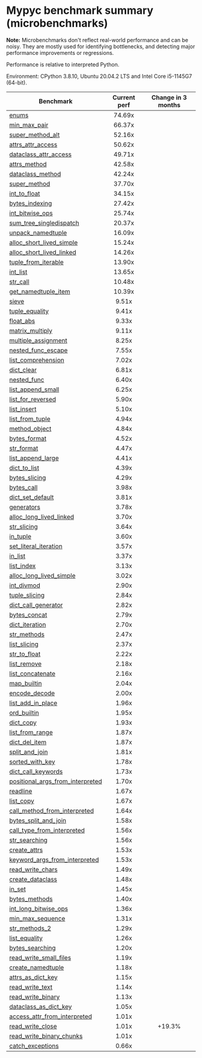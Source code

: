 # Mypyc benchmark summary (microbenchmarks)

**Note:** Microbenchmarks don't reflect real-world performance and can be noisy.
           They are mostly used for identifying bottlenecks, and detecting major performance
           improvements or regressions.

Performance is relative to interpreted Python.

Environment: CPython 3.8.10, Ubuntu 20.04.2 LTS and Intel Core i5-1145G7 (64-bit).

| Benchmark | Current perf | Change in 3 months |
| --- | :---: | :---: |
| [enums](benchmarks/enums.md) | 74.69x |  |
| [min_max_pair](benchmarks/min_max_pair.md) | 66.37x |  |
| [super_method_alt](benchmarks/super_method_alt.md) | 52.16x |  |
| [attrs_attr_access](benchmarks/attrs_attr_access.md) | 50.62x |  |
| [dataclass_attr_access](benchmarks/dataclass_attr_access.md) | 49.71x |  |
| [attrs_method](benchmarks/attrs_method.md) | 42.58x |  |
| [dataclass_method](benchmarks/dataclass_method.md) | 42.24x |  |
| [super_method](benchmarks/super_method.md) | 37.70x |  |
| [int_to_float](benchmarks/int_to_float.md) | 34.15x |  |
| [bytes_indexing](benchmarks/bytes_indexing.md) | 27.42x |  |
| [int_bitwise_ops](benchmarks/int_bitwise_ops.md) | 25.74x |  |
| [sum_tree_singledispatch](benchmarks/sum_tree_singledispatch.md) | 20.37x |  |
| [unpack_namedtuple](benchmarks/unpack_namedtuple.md) | 16.09x |  |
| [alloc_short_lived_simple](benchmarks/alloc_short_lived_simple.md) | 15.24x |  |
| [alloc_short_lived_linked](benchmarks/alloc_short_lived_linked.md) | 14.26x |  |
| [tuple_from_iterable](benchmarks/tuple_from_iterable.md) | 13.90x |  |
| [int_list](benchmarks/int_list.md) | 13.65x |  |
| [str_call](benchmarks/str_call.md) | 10.48x |  |
| [get_namedtuple_item](benchmarks/get_namedtuple_item.md) | 10.39x |  |
| [sieve](benchmarks/sieve.md) | 9.51x |  |
| [tuple_equality](benchmarks/tuple_equality.md) | 9.41x |  |
| [float_abs](benchmarks/float_abs.md) | 9.33x |  |
| [matrix_multiply](benchmarks/matrix_multiply.md) | 9.11x |  |
| [multiple_assignment](benchmarks/multiple_assignment.md) | 8.25x |  |
| [nested_func_escape](benchmarks/nested_func_escape.md) | 7.55x |  |
| [list_comprehension](benchmarks/list_comprehension.md) | 7.02x |  |
| [dict_clear](benchmarks/dict_clear.md) | 6.81x |  |
| [nested_func](benchmarks/nested_func.md) | 6.40x |  |
| [list_append_small](benchmarks/list_append_small.md) | 6.25x |  |
| [list_for_reversed](benchmarks/list_for_reversed.md) | 5.90x |  |
| [list_insert](benchmarks/list_insert.md) | 5.10x |  |
| [list_from_tuple](benchmarks/list_from_tuple.md) | 4.94x |  |
| [method_object](benchmarks/method_object.md) | 4.84x |  |
| [bytes_format](benchmarks/bytes_format.md) | 4.52x |  |
| [str_format](benchmarks/str_format.md) | 4.47x |  |
| [list_append_large](benchmarks/list_append_large.md) | 4.41x |  |
| [dict_to_list](benchmarks/dict_to_list.md) | 4.39x |  |
| [bytes_slicing](benchmarks/bytes_slicing.md) | 4.29x |  |
| [bytes_call](benchmarks/bytes_call.md) | 3.98x |  |
| [dict_set_default](benchmarks/dict_set_default.md) | 3.81x |  |
| [generators](benchmarks/generators.md) | 3.78x |  |
| [alloc_long_lived_linked](benchmarks/alloc_long_lived_linked.md) | 3.70x |  |
| [str_slicing](benchmarks/str_slicing.md) | 3.64x |  |
| [in_tuple](benchmarks/in_tuple.md) | 3.60x |  |
| [set_literal_iteration](benchmarks/set_literal_iteration.md) | 3.57x |  |
| [in_list](benchmarks/in_list.md) | 3.37x |  |
| [list_index](benchmarks/list_index.md) | 3.13x |  |
| [alloc_long_lived_simple](benchmarks/alloc_long_lived_simple.md) | 3.02x |  |
| [int_divmod](benchmarks/int_divmod.md) | 2.90x |  |
| [tuple_slicing](benchmarks/tuple_slicing.md) | 2.84x |  |
| [dict_call_generator](benchmarks/dict_call_generator.md) | 2.82x |  |
| [bytes_concat](benchmarks/bytes_concat.md) | 2.79x |  |
| [dict_iteration](benchmarks/dict_iteration.md) | 2.70x |  |
| [str_methods](benchmarks/str_methods.md) | 2.47x |  |
| [list_slicing](benchmarks/list_slicing.md) | 2.37x |  |
| [str_to_float](benchmarks/str_to_float.md) | 2.22x |  |
| [list_remove](benchmarks/list_remove.md) | 2.18x |  |
| [list_concatenate](benchmarks/list_concatenate.md) | 2.16x |  |
| [map_builtin](benchmarks/map_builtin.md) | 2.04x |  |
| [encode_decode](benchmarks/encode_decode.md) | 2.00x |  |
| [list_add_in_place](benchmarks/list_add_in_place.md) | 1.96x |  |
| [ord_builtin](benchmarks/ord_builtin.md) | 1.95x |  |
| [dict_copy](benchmarks/dict_copy.md) | 1.93x |  |
| [list_from_range](benchmarks/list_from_range.md) | 1.87x |  |
| [dict_del_item](benchmarks/dict_del_item.md) | 1.87x |  |
| [split_and_join](benchmarks/split_and_join.md) | 1.81x |  |
| [sorted_with_key](benchmarks/sorted_with_key.md) | 1.78x |  |
| [dict_call_keywords](benchmarks/dict_call_keywords.md) | 1.73x |  |
| [positional_args_from_interpreted](benchmarks/positional_args_from_interpreted.md) | 1.70x |  |
| [readline](benchmarks/readline.md) | 1.67x |  |
| [list_copy](benchmarks/list_copy.md) | 1.67x |  |
| [call_method_from_interpreted](benchmarks/call_method_from_interpreted.md) | 1.64x |  |
| [bytes_split_and_join](benchmarks/bytes_split_and_join.md) | 1.58x |  |
| [call_type_from_interpreted](benchmarks/call_type_from_interpreted.md) | 1.56x |  |
| [str_searching](benchmarks/str_searching.md) | 1.56x |  |
| [create_attrs](benchmarks/create_attrs.md) | 1.53x |  |
| [keyword_args_from_interpreted](benchmarks/keyword_args_from_interpreted.md) | 1.53x |  |
| [read_write_chars](benchmarks/read_write_chars.md) | 1.49x |  |
| [create_dataclass](benchmarks/create_dataclass.md) | 1.48x |  |
| [in_set](benchmarks/in_set.md) | 1.45x |  |
| [bytes_methods](benchmarks/bytes_methods.md) | 1.40x |  |
| [int_long_bitwise_ops](benchmarks/int_long_bitwise_ops.md) | 1.36x |  |
| [min_max_sequence](benchmarks/min_max_sequence.md) | 1.31x |  |
| [str_methods_2](benchmarks/str_methods_2.md) | 1.29x |  |
| [list_equality](benchmarks/list_equality.md) | 1.26x |  |
| [bytes_searching](benchmarks/bytes_searching.md) | 1.20x |  |
| [read_write_small_files](benchmarks/read_write_small_files.md) | 1.19x |  |
| [create_namedtuple](benchmarks/create_namedtuple.md) | 1.18x |  |
| [attrs_as_dict_key](benchmarks/attrs_as_dict_key.md) | 1.15x |  |
| [read_write_text](benchmarks/read_write_text.md) | 1.14x |  |
| [read_write_binary](benchmarks/read_write_binary.md) | 1.13x |  |
| [dataclass_as_dict_key](benchmarks/dataclass_as_dict_key.md) | 1.05x |  |
| [access_attr_from_interpreted](benchmarks/access_attr_from_interpreted.md) | 1.01x |  |
| [read_write_close](benchmarks/read_write_close.md) | 1.01x | +19.3% |
| [read_write_binary_chunks](benchmarks/read_write_binary_chunks.md) | 1.01x |  |
| [catch_exceptions](benchmarks/catch_exceptions.md) | 0.66x |  |
